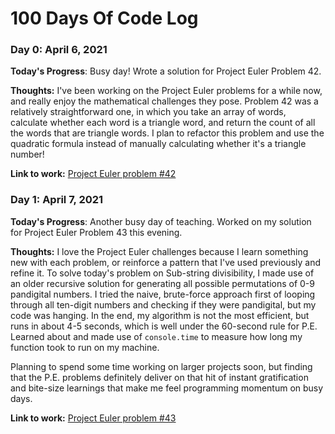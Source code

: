 # 100 Days Of Code Log

### Day 0: April 6, 2021

**Today's Progress**: Busy day! Wrote a solution for Project Euler Problem 42. 

**Thoughts:** I've been working on the Project Euler problems for a while now, and really enjoy the mathematical challenges they pose. Problem 42 was a relatively straightforward one, in which you take an array of words, calculate whether each word is a triangle word, and return the count of all the words that are triangle words. I plan to refactor this problem and use the quadratic formula instead of manually calculating whether it's a triangle number!

**Link to work:** [Project Euler problem #42](https://github.com/esin87/project_euler/blob/main/p042.js)


### Day 1: April 7, 2021

**Today's Progress**: Another busy day of teaching. Worked on my solution for Project Euler Problem 43 this evening. 

**Thoughts:** I love the Project Euler challenges because I learn something new with each problem, or reinforce a pattern that I've used previously and refine it. To solve today's problem on Sub-string divisibility, I made use of an older recursive solution for generating all possible permutations of 0-9 pandigital numbers. I tried the naive, brute-force approach first of looping through all ten-digit numbers and checking if they were pandigital, but my code was hanging. In the end, my algorithm is not the most efficient, but runs in about 4-5 seconds, which is well under the 60-second rule for P.E. Learned about and made use of `console.time` to measure how long my function took to run on my machine. 

Planning to spend some time working on larger projects soon, but finding that the P.E. problems definitely deliver on that hit of instant gratification and bite-size learnings that make me feel programming momentum on busy days. 

**Link to work:** [Project Euler problem #43](https://github.com/esin87/project_euler/blob/main/p043.js)
